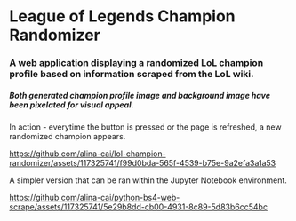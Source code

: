 # League of Legends Champion Randomizer

### A web application displaying a randomized LoL champion profile based on information scraped from the LoL wiki.

##### Both generated champion profile image and background image have been pixelated for visual appeal.

In action - everytime the button is pressed or the page is refreshed, a new randomized champion appears.

https://github.com/alina-cai/lol-champion-randomizer/assets/117325741/f99d0bda-565f-4539-b75e-9a2efa3a1a53

A simpler version that can be ran within the Jupyter Notebook environment.

https://github.com/alina-cai/python-bs4-web-scrape/assets/117325741/5e29b8dd-cb00-4931-8c89-5d83b6cc54bc
